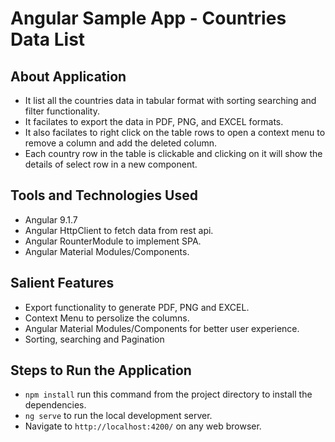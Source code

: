 # Angular Sample App - Countries Data List


## About Application
* It list all the countries data in tabular format with sorting searching and filter functionality.
* It facilates to export the data in PDF, PNG, and EXCEL formats.
* It also facilates to right click on the table rows to open a context menu to remove a column and add the deleted column.
* Each country row in the table is clickable and clicking on it will show the details of select row in a new component.

## Tools and Technologies Used
* Angular 9.1.7
* Angular HttpClient to fetch data from rest api.
* Angular RounterModule to implement SPA.
* Angular Material Modules/Components.

## Salient Features
* Export functionality to generate PDF, PNG and EXCEL.
* Context Menu to persolize the columns.
* Angular Material Modules/Components for better user experience.
* Sorting, searching and Pagination

## Steps to Run the Application
* `npm install` run this command from the project directory to install the dependencies.
* `ng serve` to run the local development server.
* Navigate to `http://localhost:4200/` on any web browser.